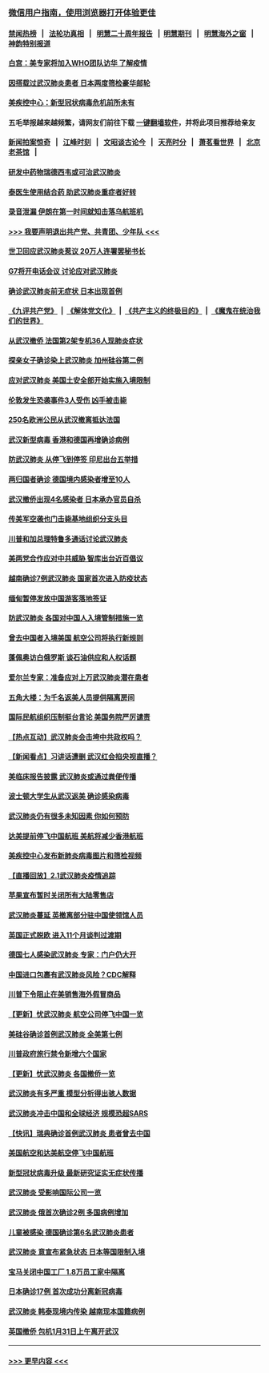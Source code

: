 ### [微信用户指南，使用浏览器打开体验更佳](https://github.com/gfw-breaker/banned-news1/blob/master/indexes/wechat-guide.md?t=0)
#### [禁闻热榜](热点新闻.md?t=0)  &nbsp;&nbsp;|&nbsp;&nbsp; [法轮功真相](https://github.com/gfw-breaker/truth/blob/master/README.md?t=0) &nbsp;&nbsp;|&nbsp;&nbsp; [明慧二十周年报告](https://github.com/gfw-breaker/mh-reports/blob/master/README.md?t=0) &nbsp;&nbsp;|&nbsp;&nbsp;[明慧期刊](https://github.com/gfw-breaker/mh-qikan) &nbsp;&nbsp;|&nbsp;&nbsp; [明慧海外之窗](https://github.com/gfw-breaker/mh-news/blob/master/README.md?t=0) &nbsp;&nbsp;|&nbsp;&nbsp; [神韵特别报道](https://github.com/gfw-breaker/mh-news/blob/master/shenyun.md?t=0)
#### [白宫：美专家将加入WHO团队访华 了解疫情](../pages/nsc418/n11842198.md?t=02040822) 
#### [因搭载过武汉肺炎患者 日本两度筛检豪华邮轮](../pages/nsc418/n11842447.md?t=02040822) 
#### [美疾控中心：新型冠状病毒危机前所未有](../pages/nsc418/n11842406.md?t=02040822) 
#### 五毛举报越来越频繁，请网友们前往下载 [一键翻墙软件](https://github.com/gfw-breaker/ssr-accounts)，并将此项目推荐给亲友
#### [新闻拍案惊奇](https://github.com/gfw-breaker/banned-news1/blob/master/pages/link4.md) &nbsp;&nbsp;|&nbsp;&nbsp; [江峰时刻](https://github.com/gfw-breaker/banned-news1/blob/master/pages/link4.md) &nbsp;&nbsp;|&nbsp;&nbsp; [文昭谈古论今](https://github.com/gfw-breaker/banned-news1/blob/master/pages/link4.md) &nbsp;&nbsp;|&nbsp;&nbsp; [天亮时分](https://github.com/gfw-breaker/banned-news1/blob/master/pages/link4.md) &nbsp;&nbsp;|&nbsp;&nbsp; [萧茗看世界](https://github.com/gfw-breaker/banned-news1/blob/master/pages/link4.md) &nbsp;&nbsp;|&nbsp;&nbsp; [北京老茶馆](https://github.com/gfw-breaker/banned-news1/blob/master/pages/link4.md) &nbsp;&nbsp;|&nbsp;&nbsp; 
#### [研发中药物瑞德西韦或可治武汉肺炎](../pages/nsc418/n11842100.md?t=02040822) 
#### [泰医生使用结合药 助武汉肺炎重症者好转](../pages/nsc418/n11842096.md?t=02040822) 
#### [录音泄漏 伊朗在第一时间就知击落乌航班机](../pages/nsc418/n11842002.md?t=02040822) 
#### [>>> 我要声明退出共产党、共青团、少年队 <<<](https://github.com/begood0513/goodnews/blob/master/quit/letter.md) 
#### [世卫回应武汉肺炎惹议 20万人连署罢秘书长](../pages/nsc418/n11841664.md?t=02040822) 
#### [G7将开电话会议 讨论应对武汉肺炎](../pages/nsc418/n11841658.md?t=02040822) 
#### [确诊武汉肺炎前无症状 日本出现首例](../pages/nsc418/n11841567.md?t=02040822) 
#### [《九评共产党》](https://github.com/begood0513/9ping.md/blob/master/README.md) &nbsp;|&nbsp; [《解体党文化》](../../../../jtdwh.md/blob/master/README.md)  &nbsp;|&nbsp; [《共产主义的终极目的》](../../../../gczydzjmd.md/blob/master/README.md) &nbsp;|&nbsp; [《魔鬼在统治我们的世界》](../../../../mgztzwmdsj.md/blob/master/README.md) 
#### [从武汉撤侨 法国第2架专机36人现肺炎症状](../pages/nsc418/n11841382.md?t=02040822) 
#### [探亲女子确诊染上武汉肺炎 加州硅谷第二例](../pages/nsc418/n11839784.md?t=02040822) 
#### [应对武汉肺炎 美国土安全部开始实施入境限制](../pages/nsc418/n11839729.md?t=02040822) 
#### [伦敦发生恐袭事件3人受伤 凶手被击毙](../pages/nsc418/n11839442.md?t=02040822) 
#### [250名欧洲公民从武汉撤离抵达法国](../pages/nsc418/n11839438.md?t=02040822) 
#### [武汉新型病毒 香港和德国再增确诊病例](../pages/nsc418/n11839381.md?t=02040822) 
#### [防武汉肺炎 从停飞到停签 印尼出台五举措](../pages/nsc418/n11839282.md?t=02040822) 
#### [两归国者确诊 德国境内感染者增至10人](../pages/nsc418/n11839164.md?t=02040822) 
#### [武汉撤侨出现4名感染者 日本承办官员自杀](../pages/nsc418/n11839044.md?t=02040822) 
#### [传美军空袭也门击毙基地组织分支头目](../pages/nsc418/n11839210.md?t=02040822) 
#### [川普和加总理特鲁多通话讨论武汉肺炎](../pages/nsc418/n11839128.md?t=02040822) 
#### [美两党合作应对中共威胁 智库出台近百倡议](../pages/nsc418/n11838437.md?t=02040822) 
#### [越南确诊7例武汉肺炎 国家首次进入防疫状态](../pages/nsc418/n11838860.md?t=02040822) 
#### [缅甸暂停发放中国游客落地签证](../pages/nsc418/n11838730.md?t=02040822) 
#### [防武汉肺炎 各国对中国人入境管制措施一览](../pages/nsc418/n11838726.md?t=02040822) 
#### [曾去中国者入境美国 航空公司将执行新规则](../pages/nsc418/n11838375.md?t=02040822) 
#### [蓬佩奥访白俄罗斯 谈石油供应和人权话题](../pages/nsc418/n11838242.md?t=02040822) 
#### [爱尔兰专家：准备应对上万武汉肺炎潜在患者](../pages/nsc418/n11837978.md?t=02040822) 
#### [五角大楼：为千名返美人员提供隔离房间](../pages/nsc418/n11837831.md?t=02040822) 
#### [国际民航组织压制挺台言论 美国务院严厉谴责](../pages/nsc418/n11837791.md?t=02040822) 
#### [【热点互动】武汉肺炎会击垮中共政权吗？](../pages/nsc418/n11837779.md?t=02040822) 
#### [【新闻看点】习讲话遭删 武汉红会掐央视直播？](../pages/nsc418/n11837573.md?t=02040822) 
#### [美临床报告披露 武汉肺炎或通过粪便传播](../pages/nsc418/n11837626.md?t=02040822) 
#### [波士顿大学生从武汉返美 确诊感染病毒](../pages/nsc418/n11837580.md?t=02040822) 
#### [武汉肺炎仍有很多未知因素 你如何预防](../pages/nsc418/n11837666.md?t=02040822) 
#### [达美提前停飞中国航班 美航将减少香港航班](../pages/nsc418/n11837649.md?t=02040822) 
#### [美疾控中心发布新肺炎病毒图片和筛检视频](../pages/nsc418/n11837491.md?t=02040822) 
#### [【直播回放】2.1武汉肺炎疫情追踪](../pages/nsc418/n11837232.md?t=02040822) 
#### [苹果宣布暂时关闭所有大陆零售店](../pages/nsc418/n11837097.md?t=02040822) 
#### [武汉肺炎蔓延 英撤离部分驻中国使领馆人员](../pages/nsc418/n11837061.md?t=02040822) 
#### [英国正式脱欧 进入11个月谈判过渡期](../pages/nsc418/n11836911.md?t=02040822) 
#### [德国七人感染武汉肺炎 专家：门户仍大开](../pages/nsc418/n11836344.md?t=02040822) 
#### [中国进口包裹有武汉肺炎风险？CDC解释](../pages/nsc418/n11836321.md?t=02040822) 
#### [川普下令阻止在美销售海外假冒商品](../pages/nsc418/n11836261.md?t=02040822) 
#### [【更新】忧武汉肺炎 航空公司停飞中国一览](../pages/nsc418/n11835931.md?t=02040822) 
#### [美硅谷确诊首例武汉肺炎 全美第七例](../pages/nsc418/n11836093.md?t=02040822) 
#### [川普政府旅行禁令新增六个国家](../pages/nsc418/n11836083.md?t=02040822) 
#### [【更新】忧武汉肺炎 各国撤侨一览](../pages/nsc418/n11835673.md?t=02040822) 
#### [武汉肺炎有多严重 模型分析得出骇人数据](../pages/nsc418/n11835829.md?t=02040822) 
#### [武汉肺炎冲击中国和全球经济 规模恐超SARS](../pages/nsc418/n11835652.md?t=02040822) 
#### [【快讯】瑞典确诊首例武汉肺炎 患者曾去中国](../pages/nsc418/n11835675.md?t=02040822) 
#### [美国航空和达美航空停飞中国航班](../pages/nsc418/n11835567.md?t=02040822) 
#### [新型冠状病毒升级 最新研究证实无症状传播](../pages/nsc418/n11835589.md?t=02040822) 
#### [武汉肺炎 受影响国际公司一览](../pages/nsc418/n11835538.md?t=02040822) 
#### [武汉肺炎 俄首次确诊2例 多国病例增加](../pages/nsc418/n11835295.md?t=02040822) 
#### [儿童被感染 德国确诊第6名武汉肺炎患者](../pages/nsc418/n11835338.md?t=02040822) 
#### [武汉肺炎 意宣布紧急状态 日本等国限制入境](../pages/nsc418/n11835062.md?t=02040822) 
#### [宝马关闭中国工厂 1.8万员工家中隔离](../pages/nsc418/n11835128.md?t=02040822) 
#### [日本确诊17例 首次成功分离新冠病毒](../pages/nsc418/n11834975.md?t=02040822) 
#### [武汉肺炎 韩泰现境内传染 越南现本国籍病例](../pages/nsc418/n11834857.md?t=02040822) 
#### [英国撤侨 包机1月31日上午离开武汉](../pages/nsc418/n11834808.md?t=02040822) 

----
#### [ >>> 更早内容 <<< ](../indexes/nsc418-earlier.md)
